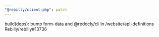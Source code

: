 ```yaml
---
"@rebilly/client-php": patch
---
```


build(deps): bump form-data and @redocly/cli in /website/api-definitions Rebilly/rebilly#13736
